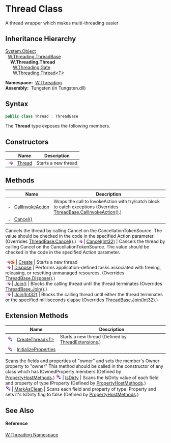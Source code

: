 Thread Class
============
  A thread wrapper which makes multi-threading easier


Inheritance Hierarchy
---------------------
[System.Object][1]  
  [W.Threading.ThreadBase][2]  
    **W.Threading.Thread**  
      [W.Threading.Gate][3]  
      [W.Threading.Thread&lt;T>][4]  

  **Namespace:**  [W.Threading][5]  
  **Assembly:**  Tungsten (in Tungsten.dll)

Syntax
------

```csharp
public class Thread : ThreadBase
```

The **Thread** type exposes the following members.


Constructors
------------

                 | Name        | Description         
---------------- | ----------- | ------------------- 
![Public method] | [Thread][6] | Starts a new thread 


Methods
-------

                                 | Name                  | Description                                                                                                                                                                            
-------------------------------- | --------------------- | -------------------------------------------------------------------------------------------------------------------------------------------------------------------------------------- 
![Protected method]              | [CallInvokeAction][7] | Wraps the call to InvokeAction with try/catch block to catch exceptions (Overrides [ThreadBase.CallInvokeAction()][8].)                                                                
![Public method]                 | [Cancel()][9]         | 
Cancels the thread by calling Cancel on the CancellationTokenSource. The value should be checked in the code in the specified Action parameter.
 (Overrides [ThreadBase.Cancel()][10].) 
![Public method]                 | [Cancel(Int32)][11]   | 
Cancels the thread by calling Cancel on the CancellationTokenSource. The value should be checked in the code in the specified Action parameter.
                                    
![Public method]![Static member] | [Create][12]          | Starts a new thread                                                                                                                                                                    
![Public method]                 | [Dispose][13]         | Performs application-defined tasks associated with freeing, releasing, or resetting unmanaged resources. (Overrides [ThreadBase.Dispose()][14].)                                       
![Public method]                 | [Join()][15]          | Blocks the calling thread until the thread terminates (Overrides [ThreadBase.Join()][16].)                                                                                             
![Public method]                 | [Join(Int32)][17]     | Blocks the calling thread until either the thread terminates or the specified milliseconds elapse (Overrides [ThreadBase.Join(Int32)][18].)                                            


Extension Methods
-----------------

                           | Name                       | Description                                                                                                                                                                                                                      
-------------------------- | -------------------------- | -------------------------------------------------------------------------------------------------------------------------------------------------------------------------------------------------------------------------------- 
![Public Extension Method] | [CreateThread&lt;T>][19]   | Starts a new thread (Defined by [ThreadExtensions][20].)                                                                                                                                                                         
![Public Extension Method] | [InitializeProperties][21] | 
Scans the fields and properties of "owner" and sets the member's Owner property to "owner" This method should be called in the constructor of any class which has IOwnedProperty members
 (Defined by [PropertyHostMethods][22].) 
![Public Extension Method] | [IsDirty][23]              | 
Scans the IsDirty value of each field and property of type IProperty
 (Defined by [PropertyHostMethods][22].)                                                                                                                 
![Public Extension Method] | [MarkAsClean][24]          | 
Scans each field and property of type IProperty and sets it's IsDirty flag to false
 (Defined by [PropertyHostMethods][22].)                                                                                                  


See Also
--------

#### Reference
[W.Threading Namespace][5]  

[1]: http://msdn.microsoft.com/en-us/library/e5kfa45b
[2]: ../ThreadBase/README.md
[3]: ../Gate/README.md
[4]: ../Thread_1/README.md
[5]: ../README.md
[6]: _ctor.md
[7]: CallInvokeAction.md
[8]: ../ThreadBase/CallInvokeAction.md
[9]: Cancel.md
[10]: ../ThreadBase/Cancel.md
[11]: Cancel_1.md
[12]: Create.md
[13]: Dispose.md
[14]: ../ThreadBase/Dispose.md
[15]: Join.md
[16]: ../ThreadBase/Join.md
[17]: Join_1.md
[18]: ../ThreadBase/Join_1.md
[19]: ../ThreadExtensions/CreateThread__1.md
[20]: ../ThreadExtensions/README.md
[21]: ../../W/PropertyHostMethods/InitializeProperties.md
[22]: ../../W/PropertyHostMethods/README.md
[23]: ../../W/PropertyHostMethods/IsDirty.md
[24]: ../../W/PropertyHostMethods/MarkAsClean.md
[25]: ../../_icons/Help.png
[Public method]: ../../_icons/pubmethod.gif "Public method"
[Protected method]: ../../_icons/protmethod.gif "Protected method"
[Static member]: ../../_icons/static.gif "Static member"
[Public Extension Method]: ../../_icons/pubextension.gif "Public Extension Method"